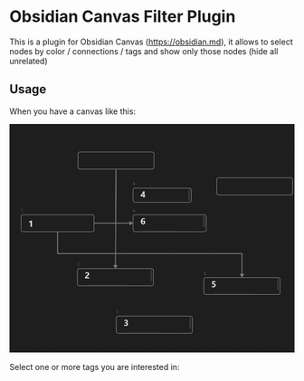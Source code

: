 # Obsidian Canvas Filter Plugin

This is a plugin for Obsidian Canvas (https://obsidian.md), 
it allows to select nodes by color / connections / tags and show 
only those nodes (hide all unrelated)

## Usage

When you have a canvas like this: 

![image](https://github.com/CHex0K/advanced-canvas-filter/blob/main/assets/canvas)

Select one or more tags you are interested in:


 
 
